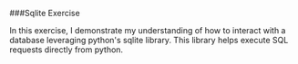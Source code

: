 ###Sqlite Exercise

In this exercise, I demonstrate my understanding of how to interact with a database leveraging python's sqlite library. This library helps execute SQL requests directly from python.
